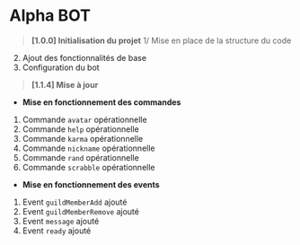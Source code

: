 # Alpha BOT

> __[1.0.0] Initialisation du projet__
1/ Mise en place de la structure du code
2. Ajout des fonctionnalités de base
3. Configuration du bot

> __[1.1.4] Mise à jour__

* __Mise en fonctionnement des commandes__
1. Commande `avatar` opérationnelle
2. Commande `help` opérationnelle
3. Commande `karma` opérationnelle
4. Commande `nickname` opérationnelle
5. Commande `rand` opérationnelle
6. Commande `scrabble` opérationnelle

* __Mise en fonctionnement des events__
1. Event `guildMemberAdd` ajouté
2. Event `guildMemberRemove` ajouté
3. Event `message` ajouté
4. Event `ready` ajouté
